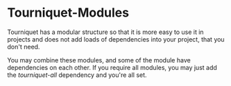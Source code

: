 Tourniquet-Modules
================

Tourniquet has a modular structure so that it is more easy to use it in projects and does not 
add loads of dependencies into your project, that you don't need.

You may combine these modules, and some of the module have dependencies on each other. If you require all modules,
you may just add the _tourniquet-all_ dependency and you're all set. 
